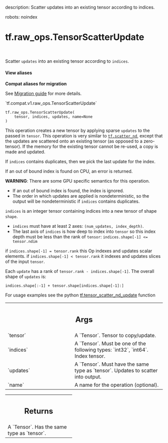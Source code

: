 description: Scatter updates into an existing tensor according to indices.

robots: noindex

# tf.raw_ops.TensorScatterUpdate

<!-- Insert buttons and diff -->

<table class="tfo-notebook-buttons tfo-api nocontent" align="left">

</table>



Scatter `updates` into an existing tensor according to `indices`.

<section class="expandable">
  <h4 class="showalways">View aliases</h4>
  <p>
<b>Compat aliases for migration</b>
<p>See
<a href="https://www.tensorflow.org/guide/migrate">Migration guide</a> for
more details.</p>
<p>`tf.compat.v1.raw_ops.TensorScatterUpdate`</p>
</p>
</section>

<pre class="devsite-click-to-copy prettyprint lang-py tfo-signature-link">
<code>tf.raw_ops.TensorScatterUpdate(
    tensor, indices, updates, name=None
)
</code></pre>



<!-- Placeholder for "Used in" -->

This operation creates a new tensor by applying sparse `updates` to the passed
in `tensor`.
This operation is very similar to <a href="../../tf/scatter_nd.md"><code>tf.scatter_nd</code></a>, except that the updates are
scattered onto an existing tensor (as opposed to a zero-tensor). If the memory
for the existing tensor cannot be re-used, a copy is made and updated.

If `indices` contains duplicates, then we pick the last update for the index.

If an out of bound index is found on CPU, an error is returned.

**WARNING**: There are some GPU specific semantics for this operation.
- If an out of bound index is found, the index is ignored.
- The order in which updates are applied is nondeterministic, so the output
will be nondeterministic if `indices` contains duplicates.

`indices` is an integer tensor containing indices into a new tensor of shape
`shape`.

* `indices` must have at least 2 axes: `(num_updates, index_depth)`.
* The last axis of `indices` is how deep to index into `tensor` so  this index
  depth must be less than the rank of `tensor`: `indices.shape[-1] <= tensor.ndim`

if `indices.shape[-1] = tensor.rank` this Op indexes and updates scalar elements.
if `indices.shape[-1] < tensor.rank` it indexes and updates slices of the input
`tensor`.

Each `update` has a rank of `tensor.rank - indices.shape[-1]`.
The overall shape of `updates` is:

```
indices.shape[:-1] + tensor.shape[indices.shape[-1]:]
```

For usage examples see the python [tf.tensor_scatter_nd_update](
https://www.tensorflow.org/api_docs/python/tf/tensor_scatter_nd_update) function

<!-- Tabular view -->
 <table class="responsive fixed orange">
<colgroup><col width="214px"><col></colgroup>
<tr><th colspan="2"><h2 class="add-link">Args</h2></th></tr>

<tr>
<td>
`tensor`
</td>
<td>
A `Tensor`. Tensor to copy/update.
</td>
</tr><tr>
<td>
`indices`
</td>
<td>
A `Tensor`. Must be one of the following types: `int32`, `int64`.
Index tensor.
</td>
</tr><tr>
<td>
`updates`
</td>
<td>
A `Tensor`. Must have the same type as `tensor`.
Updates to scatter into output.
</td>
</tr><tr>
<td>
`name`
</td>
<td>
A name for the operation (optional).
</td>
</tr>
</table>



<!-- Tabular view -->
 <table class="responsive fixed orange">
<colgroup><col width="214px"><col></colgroup>
<tr><th colspan="2"><h2 class="add-link">Returns</h2></th></tr>
<tr class="alt">
<td colspan="2">
A `Tensor`. Has the same type as `tensor`.
</td>
</tr>

</table>


